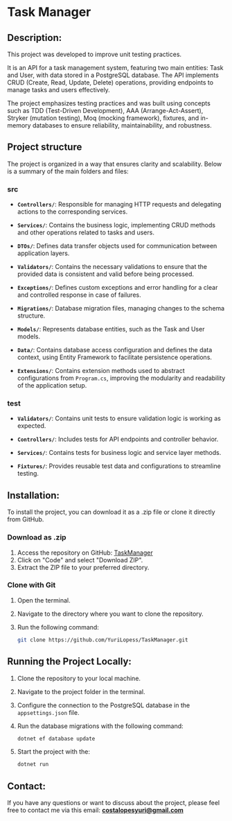 <h1>Task Manager</h1>

<h2>Description:</h2>

This project was developed to improve unit testing practices.

It is an API for a task management system, featuring two main entities: Task and User, with data stored in a PostgreSQL database. The API implements CRUD (Create, Read, Update, Delete) operations, providing endpoints to manage tasks and users effectively.

The project emphasizes testing practices and was built using concepts such as TDD (Test-Driven Development), AAA (Arrange-Act-Assert), Stryker (mutation testing), Moq (mocking framework), fixtures, and in-memory databases to ensure reliability, maintainability, and robustness.

<h2>Project structure</h2>

The project is organized in a way that ensures clarity and scalability. Below is a summary of the main folders and files:

### src

- **`Controllers/`**: Responsible for managing HTTP requests and delegating actions to the corresponding services.  

- **`Services/`**: Contains the business logic, implementing CRUD methods and other operations related to tasks and users.  
- **`DTOs/`**: Defines data transfer objects used for communication between application layers.  
- **`Validators/`**: Contains the necessary validations to ensure that the provided data is consistent and valid before being processed.  
- **`Exceptions/`**: Defines custom exceptions and error handling for a clear and controlled response in case of failures.  
- **`Migrations/`**: Database migration files, managing changes to the schema structure.  
- **`Models/`**: Represents database entities, such as the Task and User models.  
- **`Data/`**: Contains database access configuration and defines the data context, using Entity Framework to facilitate persistence operations.  
- **`Extensions/`**: Contains extension methods used to abstract configurations from `Program.cs`, improving the modularity and readability of the application setup.

### test

- **`Validators/`**: Contains unit tests to ensure validation logic is working as expected. 

- **`Controllers/`**: Includes tests for API endpoints and controller behavior.  
- **`Services/`**: Contains tests for business logic and service layer methods.  
- **`Fixtures/`**: Provides reusable test data and configurations to streamline testing.

<h2>Installation:</h2>

To install the project, you can download it as a .zip file or clone it directly from GitHub.

### Download as .zip

1. Access the repository on GitHub: [TaskManager](https://github.com/YuriLopess/TaskManager)  
2. Click on "Code" and select "Download ZIP".  
3. Extract the ZIP file to your preferred directory.  

### Clone with Git  

1. Open the terminal.  

2. Navigate to the directory where you want to clone the repository.  

3. Run the following command:  

   ```sh
   git clone https://github.com/YuriLopess/TaskManager.git

<h2>Running the Project Locally:</h2> 

1. Clone the repository to your local machine.

2. Navigate to the project folder in the terminal.

3. Configure the connection to the PostgreSQL database in the `appsettings.json` file.

4. Run the database migrations with the following command:


   ```sh
   dotnet ef database update
5. Start the project with the:

    ```sh
    dotnet run
<h2>Contact:</h2>

If you have any questions or want to discuss about the project, please feel free to contact me via this email: **[costalopesyuri@gmail.com](mailto:costalopesyuri@gmail.com)**
